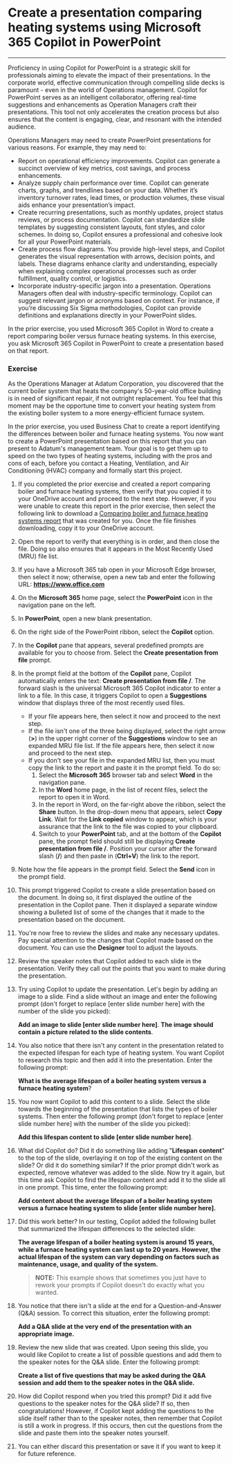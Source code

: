 # Create a presentation comparing heating systems using Microsoft 365 Copilot in PowerPoint
---
Proficiency in using Copilot for PowerPoint is a strategic skill for professionals aiming to elevate the impact of their presentations. In the corporate world, effective communication through compelling slide decks is paramount - even in the world of Operations management. Copilot for PowerPoint serves as an intelligent collaborator, offering real-time suggestions and enhancements as Operation Managers craft their presentations. This tool not only accelerates the creation process but also ensures that the content is engaging, clear, and resonant with the intended audience.

Operations Managers may need to create PowerPoint presentations for various reasons. For example, they may need to:

 -  Report on operational efficiency improvements. Copilot can generate a succinct overview of key metrics, cost savings, and process enhancements.
 -  Analyze supply chain performance over time. Copilot can generate charts, graphs, and trendlines based on your data. Whether it’s inventory turnover rates, lead times, or production volumes, these visual aids enhance your presentation’s impact.
 -  Create recurring presentations, such as monthly updates, project status reviews, or process documentation. Copilot can standardize slide templates by suggesting consistent layouts, font styles, and color schemes. In doing so, Copilot ensures a professional and cohesive look for all your PowerPoint materials.
 -  Create process flow diagrams. You provide high-level steps, and Copilot generates the visual representation with arrows, decision points, and labels. These diagrams enhance clarity and understanding, especially when explaining complex operational processes such as order fulfillment, quality control, or logistics.<br>
 -  Incorporate industry-specific jargon into a presentation. Operations Managers often deal with industry-specific terminology. Copilot can suggest relevant jargon or acronyms based on context. For instance, if you’re discussing Six Sigma methodologies, Copilot can provide definitions and explanations directly in your PowerPoint slides.

In the prior exercise, you used Microsoft 365 Copilot in Word to create a report comparing boiler versus furnace heating systems. In this exercise, you ask Microsoft 365 Copilot in PowerPoint to create a presentation based on that report.

### Exercise

As the Operations Manager at Adatum Corporation, you discovered that the current boiler system that heats the company's 50-year-old office building is in need of significant repair, if not outright replacement. You feel that this moment may be the opportune time to convert your heating system from the existing boiler system to a more energy-efficient furnace system.

In the prior exercise, you used Business Chat  to create a report identifying the differences between boiler and furnace heating systems. You now want to create a PowerPoint presentation based on this report that you can present to Adatum's management team. Your goal is to get them up to speed on the two types of heating systems, including with the pros and cons of each, before you contact a Heating, Ventilation, and Air Conditioning (HVAC) company and formally start this project.

1.  If you completed the prior exercise and created a report comparing boiler and furnace heating systems, then verify that you copied it to your OneDrive account and proceed to the next step. However, if you were unable to create this report in the prior exercise, then select the following link to download a [Comparing boiler and furnace heating systems report](https://go.microsoft.com/fwlink/?linkid=2269121) that was created for you. Once the file finishes downloading, copy it to your OneDrive account.
2.  Open the report to verify that everything is in order, and then close the file. Doing so also ensures that it appears in the Most Recently Used (MRU) file list.
3.  If you have a Microsoft 365 tab open in your Microsoft Edge browser, then select it now; otherwise, open a new tab and enter the following URL: **https://www.office.com**
4.  On the **Microsoft 365** home page, select the **PowerPoint** icon in the navigation pane on the left.
5.  In **PowerPoint**, open a new blank presentation.
6.  On the right side of the PowerPoint ribbon, select the **Copilot** option.
7.  In the **Copilot** pane that appears, several predefined prompts are available for you to choose from. Select the **Create presentation from file** prompt.
8.  In the prompt field at the bottom of the **Copilot** pane, Copilot automatically enters the text: **Create presentation from file /**. The forward slash is the universal Microsoft 365 Copilot indicator to enter a link to a file. In this case, it triggers Copilot to open a **Suggestions** window that displays three of the most recently used files.
     -  If your file appears here, then select it now and proceed to the next step.
     -  If the file isn't one of the three being displayed, select the right arrow (**&gt;**) in the upper right corner of the **Suggestions** window to see an expanded MRU file list. If the file appears here, then select it now and proceed to the next step.
     -  If you don't see your file in the expanded MRU list, then you must copy the link to the report and paste it in the prompt field. To do so:
        1.  Select the **Microsoft 365** browser tab and select **Word** in the navigation pane.
        2.  In the **Word** home page, in the list of recent files, select the report to open it in Word.
        3.  In the report in Word, on the far-right above the ribbon, select the **Share** button. In the drop-down menu that appears, select **Copy Link**. Wait for the **Link copied** window to appear, which is your assurance that the link to the file was copied to your clipboard.
        4.  Switch to your **PowerPoint** tab, and at the bottom of the **Copilot** pane, the prompt field should still be displaying **Create presentation from file /**. Position your cursor after the forward slash (**/**) and then paste in (**Ctrl+V**) the link to the report.
9.  Note how the file appears in the prompt field. Select the **Send** icon in the prompt field.
10. This prompt triggered Copilot to create a slide presentation based on the document. In doing so, it first displayed the outline of the presentation in the Copilot pane. Then it displayed a separate window showing a bulleted list of some of the changes that it made to the presentation based on the document.
11. You're now free to review the slides and make any necessary updates. Pay special attention to the changes that Copilot made based on the document. You can use the **Designer** tool to adjust the layouts.
12. Review the speaker notes that Copilot added to each slide in the presentation. Verify they call out the points that you want to make during the presentation.
13. Try using Copilot to update the presentation. Let's begin by adding an image to a slide. Find a slide without an image and enter the following prompt (don't forget to replace \[enter slide number here\] with the number of the slide you picked):
    
    **Add an image to slide \[enter slide number here\]**. **The image should contain a picture related to the slide contents**.
14. You also notice that there isn't any content in the presentation related to the expected lifespan for each type of heating system. You want Copilot to research this topic and then add it into the presentation. Enter the following prompt:
    
    **What is the average lifespan of a boiler heating system versus a furnace heating system**?
15. You now want Copilot to add this content to a slide. Select the slide towards the beginning of the presentation that lists the types of boiler systems. Then enter the following prompt (don't forget to replace \[enter slide number here\] with the number of the slide you picked):
    
    **Add this lifespan content to slide \[enter slide number here\]**.
16. What did Copilot do? Did it do something like adding "**Lifespan content**" to the top of the slide, overlaying it on top of the existing content on the slide? Or did it do something similar? If the prior prompt didn't work as expected, remove whatever was added to the slide. Now try it again, but this time ask Copilot to find the lifespan content and add it to the slide all in one prompt. This time, enter the following prompt:
    
    **Add content about the average lifespan of a boiler heating system versus a furnace heating system to slide \[enter slide number here\].**
17. Did this work better? In our testing, Copilot added the following bullet that summarized the lifespan differences to the selected slide:
    
    **The average lifespan of a boiler heating system is around 15 years, while a furnace heating system can last up to 20 years. However, the actual lifespan of the system can vary depending on factors such as maintenance, usage, and quality of the system.**

    > **NOTE:** This example shows that sometimes you just have to rework your prompts if Copilot doesn't do exactly what you wanted.

18. You notice that there isn't a slide at the end for a Question-and-Answer (Q&A) session. To correct this situation, enter the following prompt:
    
    **Add a Q&A slide at the very end of the presentation with an appropriate image.**
19. Review the new slide that was created. Upon seeing this slide, you would like Copilot to create a list of possible questions and add them to the speaker notes for the Q&A slide. Enter the following prompt:
    
    **Create a list of five questions that may be asked during the Q&A session and add them to the speaker notes in the Q&A slide.**
20. How did Copilot respond when you tried this prompt? Did it add five questions to the speaker notes for the Q&A slide? If so, then congratulations! However, if Copilot kept adding the questions to the slide itself rather than to the speaker notes, then remember that Copilot is still a work in progress. If this occurs, then cut the questions from the slide and paste them into the speaker notes yourself.
21. You can either discard this presentation or save it if you want to keep it for future reference.
